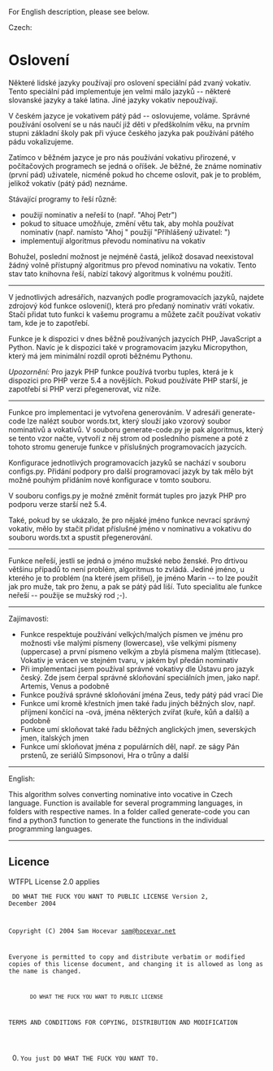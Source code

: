 For English description, please see below.

Czech:

# Oslovení

Některé lidské jazyky používají pro oslovení speciální pád zvaný vokativ. Tento speciální pád implementuje jen velmi málo jazyků -- některé slovanské jazyky a také latina. Jiné jazyky vokativ nepoužívají.

V českém jazyce je vokativem pátý pád -- oslovujeme, voláme. Správné používání osolvení se u nás naučí již děti v předškolním věku, na prvním stupni základní školy pak při výuce českého jazyka pak používání pátého pádu vokalizujeme.

Zatímco v běžném jazyce je pro nás používání vokativu přirozené, v počítačových programech se jedná o oříšek. Je běžné, že známe nominativ (první pád) uživatele, nicméně pokud ho chceme oslovit, pak je to problém, jelikož vokativ (pátý pád) neznáme.

Stávající programy to řeší různě:

  * použijí nominativ a neřeší to (např. "Ahoj Petr")
  * pokud to situace umožňuje, změní větu tak, aby mohla používat nominativ (např. namísto "Ahoj " použijí "Přihlášený uživatel: ")
  * implementují algoritmus převodu nominativu na vokativ

Bohužel, poslední možnost je nejméně častá, jelikož dosavad neexistoval žádný volně přístupný algoritmus pro převod nominativu na vokativ. Tento stav tato knihovna řeší, nabízí takový algoritmus k volnému použití.

---

V jednotlivých adresářích, nazvaných podle programovacích jazyků, najdete zdrojový kód funkce osloveni(), která pro předaný nominativ vrátí vokativ. Stačí přidat tuto funkci k vašemu programu a můžete začít používat vokativ tam, kde je to zapotřebí.

Funkce je k dispozici v dnes běžně používaných jazycích PHP, JavaScript a Python. Navíc je k dispozici také v programovacím jazyku Micropython, který má jem minimální rozdíl oproti běžnému Pythonu.

*Upozornění:* Pro jazyk PHP funkce používá tvorbu tuples, která je k dispozici pro PHP verze 5.4 a novějších. Pokud používáte PHP starší, je zapotřebí si PHP verzi přegenerovat, viz níže.

---

Funkce pro implementaci je vytvořena generováním. V adresáři generate-code lze nalézt soubor words.txt, který slouží jako vzorový soubor nominativů a vokativů. V souboru generate-code.py je pak algoritmus, který se tento vzor načte, vytvoří z něj strom od posledního písmene a poté z tohoto stromu generuje funkce v příslušných programovacích jazycích.

Konfigurace jednotlivých programovacích jazyků se nachází v souboru configs.py. Přidání podpory pro další programovací jazyk by tak mělo být možné pouhým přidáním nové konfigurace v tomto souboru.

V souboru configs.py je možné změnit formát tuples pro jazyk PHP pro podporu verze starší než 5.4.

Také, pokud by se ukázalo, že pro nějaké jméno funkce nevrací správný vokativ, mělo by stačit přidat příslušné jméno v nominativu a vokativu do souboru words.txt a spustit přegenerování.

---

Funkce neřeší, jestli se jedná o jméno mužské nebo ženské. Pro drtivou většinu případů to není problém, algoritmus to zvládá. Jediné jméno, u kterého je to problém (na které jsem přišel), je jméno Marin -- to lze použít jak pro muže, tak pro ženu, a pak se pátý pád liší. Tuto specialitu ale funkce neřeší -- použije se mužský rod ;-).

---

Zajímavosti:

  * Funkce respektuje používání velkých/malých písmen ve jménu pro možnosti vše malými písmeny (lowercase), vše velkými písmeny (uppercase) a první písmeno velkým a zbylá písmena malým (titlecase). Vokativ je vrácen ve stejném tvaru, v jakém byl předán nominativ
  * Při implementaci jsem používal správné vokativy dle Ústavu pro jazyk český. Zde jsem čerpal správné skloňování speciálních jmen, jako např. Artemis, Venus a podobně
  * Funkce používá správné skloňování jména Zeus, tedy pátý pád vrací Die
  * Funkce umí kromě křestních jmen také řadu jiných běžných slov, např. příjmení končící na -ová, jména některých zvířat (kuře, kůň a další) a podobně
  * Funkce umí skloňovat také řadu běžných anglických jmen, severských jmen, italských jmen
  * Funkce umí skloňovat jména z populárních děl, např. ze ságy Pán prstenů, ze seriálů Simpsonovi, Hra o trůny a další

---

English:

This algorithm solves converting nominative into vocative in Czech language. Function is available for several programming languages, in folders with respective names. In a folder called generate-code you can find a python3 function to generate the functions in the individual programming languages.

---

## Licence

WTFPL License 2.0 applies

<code>           DO WHAT THE FUCK YOU WANT TO PUBLIC LICENSE
                   Version 2, December 2004

Copyright (C) 2004 Sam Hocevar <sam@hocevar.net>

Everyone is permitted to copy and distribute verbatim or modified
copies of this license document, and changing it is allowed as long
as the name is changed.

           DO WHAT THE FUCK YOU WANT TO PUBLIC LICENSE
  TERMS AND CONDITIONS FOR COPYING, DISTRIBUTION AND MODIFICATION

 0. You just DO WHAT THE FUCK YOU WANT TO.</code>
